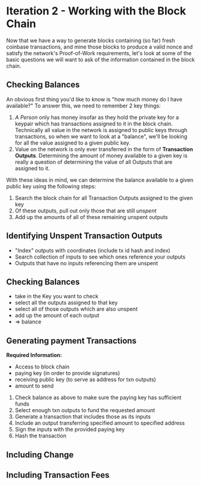 # Iteration 2 - Working with the Block Chain

Now that we have a way to generate blocks containing (so far)
fresh coinbase transactions, and mine those blocks to produce
a valid nonce and satisfy the network's Proof-of-Work requirements,
let's look at some of the basic questions we will want to ask of the
information contained in the block chain.

## Checking Balances

An obvious first thing you'd like to know is "how much money do I have
available?" To answer this, we need to remember 2 key things:

1. *A Person* only has money insofar as they hold the private key for
a keypair which has transactions assigned to it in the block chain. Technically
all value in the network is assigned to public keys through transactions, so when
we want to look at a "balance", we'll be looking for all the value assigned to
a given public key.
2. Value on the network is only ever transferred in the form of **Transaction Outputs**.
Determining the amount of money available to a given key is really a question of
determining the value of all Outputs that are assigned to it.

With these ideas in mind, we can determine the balance available to a given public
key using the following steps:

1. Search the block chain for all Transaction Outputs assigned to the given key
2. Of these outputs, pull out only those that are still *unspent*
3. Add up the amounts of all of these remaining unspent outputs

## Identifying Unspent Transaction Outputs

* "Index" outputs with coordinates (include tx id hash and index)
* Search collection of inputs to see which ones reference your outputs
* Outputs that have no inputs referencing them are unspent

## Checking Balances

* take in the Key you want to check
* select all the outputs assigned to that key
* select all of those outputs which are also unspent
* add up the amount of each output
* => balance

## Generating payment Transactions

__Required Information:__

* Access to block chain
* paying key (in order to provide signatures)
* receiving public key (to serve as address for txn outputs)
* amount to send


1. Check balance as above to make sure the paying key has
sufficient funds
2. Select enough txn outputs to fund the requested amount
3. Generate a transaction that includes those as its inputs
4. Include an output transferring specified amount to specified address
5. Sign the inputs with the provided paying key
6. Hash the transaction

## Including Change

## Including Transaction Fees
